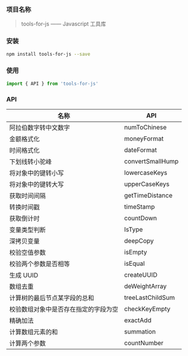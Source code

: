 ### 项目名称

> tools-for-js —— Javascript 工具库

### 安装

```sh
npm install tools-for-js --save
```

### 使用

```js
import { API } from 'tools-for-js'
```

### API

| 名称                                 | API              |
| ------------------------------------ | ---------------- |
| 阿拉伯数字转中文数字                 | numToChinese     |
| 金额格式化                           | moneyFormat      |
| 时间格式化                           | dateFormat       |
| 下划线转小驼峰                       | convertSmallHump |
| 将对象中的键转小写                   | lowercaseKeys    |
| 将对象中的键转大写                   | upperCaseKeys    |
| 获取时间间隔                         | getTimeDistance  |
| 转换时间戳                           | timeStamp        |
| 获取倒计时                           | countDown        |
| 变量类型判断                         | IsType           |
| 深拷贝变量                           | deepCopy         |
| 校验空值参数                         | isEmpty          |
| 校验两个参数是否相等                 | isEqual          |
| 生成 UUID                            | createUUID       |
| 数组去重                             | deWeightArray    |
| 计算树的最后节点某字段的总和         | treeLastChildSum |
| 校验数组对象中是否存在指定的字段为空 | checkKeyEmpty    |
| 精确加法                             | exactAdd         |
| 计算数组元素的和                     | summation        |
| 计算两个参数                         | countNumber      |
